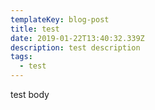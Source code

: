 ```yaml
---
templateKey: blog-post
title: test
date: 2019-01-22T13:40:32.339Z
description: test description
tags:
  - test
---
```

test body
